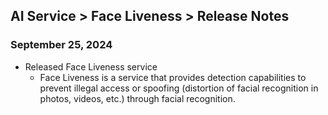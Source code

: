 ## AI Service > Face Liveness > Release Notes

### September 25, 2024

* Released Face Liveness service
    * Face Liveness is a service that provides detection capabilities to prevent illegal access or spoofing (distortion of facial recognition in photos, videos, etc.) through facial recognition.
